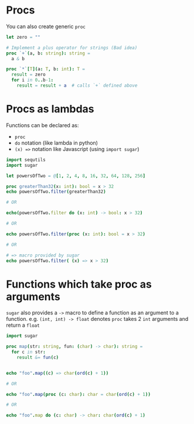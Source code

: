 # Procs

You can also create generic `proc`

```nim
let zero = ""

# Implement a plus operator for strings (Bad idea)
proc `+`(a, b: string): string =
  a & b

proc `*`[T](a: T, b: int): T =
  result = zero
  for i in 0..b-1:
    result = result + a  # calls `+` defined above
```

# Procs as lambdas

Functions can be declared as:
- `proc`
- `do` notation (like lambda in python)
- `(x) =>` notation like Javascript (using `import sugar`)

```nim
import sequtils
import sugar

let powersOfTwo = @[1, 2, 4, 8, 16, 32, 64, 128, 256]

proc greaterThan32(x: int): bool = x > 32
echo powersOfTwo.filter(greaterThan32)

# OR

echo(powersOfTwo.filter do (x: int) -> bool: x > 32)

# OR

echo powersOfTwo.filter(proc (x: int): bool = x > 32)

# OR

# => macro provided by sugar
echo powersOfTwo.filter( (x) => x > 32)
```

# Functions which take proc as arguments

`sugar` also provides a `->` macro to define a function as an argument to a function.
e.g. `(int, int) -> float` denotes `proc` takes 2 `int` arguments and return a `float`

```nim
import sugar

proc map(str: string, fun: (char) -> char): string =
  for c in str:
    result &= fun(c)


echo "foo".map((c) => char(ord(c) + 1))

# OR

echo "foo".map(proc (c: char): char = char(ord(c) + 1))

# OR

echo "foo".map do (c: char) -> char: char(ord(c) + 1)
```
